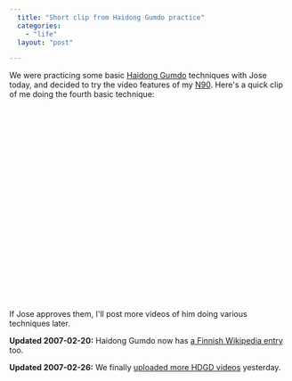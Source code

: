```yaml
---
  title: "Short clip from Haidong Gumdo practice"
  categories: 
    - "life"
  layout: "post"

---
```

We were practicing some basic [Haidong Gumdo][1] techniques with Jose today, and decided to try the video features of my [N90][2]. Here's a quick clip of me doing the fourth basic technique:

<object width="425" height="350"><param name="movie" value="https://www.youtube.com/v/-51sdR28w74"></param><param name="wmode" value="transparent"></param><embed src="https://www.youtube.com/v/-51sdR28w74" type="application/x-shockwave-flash" wmode="transparent" width="425" height="350"></embed></object>

If Jose approves them, I'll post more videos of him doing various techniques later.

__Updated 2007-02-20:__ Haidong Gumdo now has [a Finnish Wikipedia entry][3] too.

__Updated 2007-02-26:__ We finally [uploaded more HDGD videos][4] yesterday.

[1]: http://en.wikipedia.org/wiki/Haidong_Gumdo
[2]: http://en.wikipedia.org/wiki/Nokia_N90
[3]: http://fi.wikipedia.org/wiki/Haidong_Gumdo
[4]: http://www.youtube.com/profile_videos?user=henribergius
